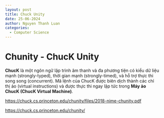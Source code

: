 ```yaml
---
layout: post
title: Chuck Unity
date: 25-06-2024
author: Nguyen Thanh Luan
categories:
  - Computer Science
---
```

# Chunity - ChucK Unity

**ChucK** là một ngôn ngữ lập trình âm thanh và đa phương tiện có kiểu dữ liệu mạnh (strongly-typed), thời gian mạnh (strongly-timed), và hỗ trợ thực thi song song (concurrent). Mã lệnh của ChucK được biên dịch thành các chỉ thị ảo (virtual instructions) và được thực thi ngay lập tức trong **Máy ảo ChucK (ChucK Virtual Machine)**.

https://chuck.cs.princeton.edu/chunity/files/2018-nime-chunity.pdf

https://chuck.cs.princeton.edu/chunity/

